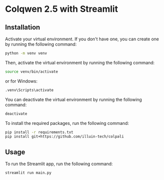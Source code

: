 # Colqwen 2.5 with Streamlit

## Installation

Activate your virtual environment. If you don't have one, you can create one by running the following command:

```bash
python -m venv venv
```

Then, activate the virtual environment by running the following command:

```bash
source venv/bin/activate
```

or for Windows:

```bash
.venv\Scripts\activate
```

You can deactivate the virtual environment by running the following command:

```bash
deactivate
```

To install the required packages, run the following command:

```bash
pip install -r requirements.txt
pip install git+https://github.com/illuin-tech/colpali
```

## Usage

To run the Streamlit app, run the following command:

```bash
streamlit run main.py
```
